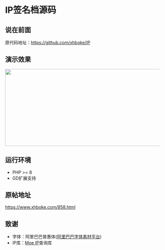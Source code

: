 # IP签名档源码
## 说在前面
原代码地址：https://github.com/xhboke/IP
## 演示效果
<img src="https://sign.lhcloud.com.cn/" alt="" width="550" height="250" class="alignnone size-full wp-image-862" />

## 运行环境
* PHP >= 8
* GD扩展支持
## 原帖地址
https://www.xhboke.com/858.html
## 致谢
* 字体：阿里巴巴普惠体(<a href="https://alibabafont.taobao.com/">阿里巴巴字体素材平台</a>)
* IP库：[Moe IP](https://ip-moe.zerodream.net/)查询库
